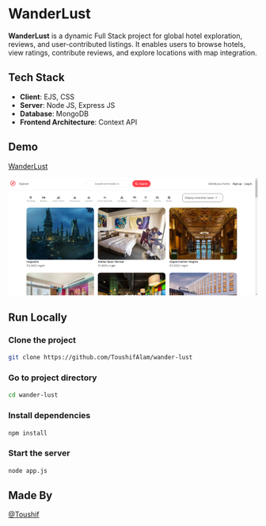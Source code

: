 # WanderLust

**WanderLust** is a dynamic Full Stack project for global hotel exploration, reviews, and user-contributed listings. It enables users to browse hotels, view ratings, contribute reviews, and explore locations with map integration.

## Tech Stack

- **Client**: EJS, CSS
- **Server**: Node JS, Express JS
- **Database**: MongoDB
- **Frontend Architecture**: Context API

## Demo

[WanderLust](https://wanderlust-a1zn.onrender.com/listings)

![Demo](./docs/Demo.png)

## Run Locally

### Clone the project

```bash
git clone https://github.com/ToushifAlam/wander-lust
```

### Go to project directory

```bash
cd wander-lust
```

### Install dependencies

```bash
npm install
```

### Start the server

```bash
node app.js
```


## Made By
[@Toushif](https://github.com/ToushifAlam)
